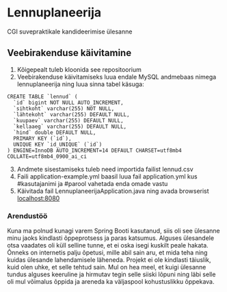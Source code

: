 # Lennuplaneerija
CGI suvepraktikale kandideerimise ülesanne

## Veebirakenduse käivitamine
1. Kõigepealt tuleb kloonida see repositoorium
2. Veebirakenduse käivitamiseks luua endale MySQL andmebaas nimega lennuplaneerija ning luua sinna tabel käsuga:
```
CREATE TABLE `lennud` (
  `id` bigint NOT NULL AUTO_INCREMENT,
  `sihtkoht` varchar(255) NOT NULL,
  `lähtekoht` varchar(255) DEFAULT NULL,
  `kuupaev` varchar(255) DEFAULT NULL,
  `kellaaeg` varchar(255) DEFAULT NULL,
  `hind` double DEFAULT NULL,
  PRIMARY KEY (`id`),
  UNIQUE KEY `id_UNIQUE` (`id`)
) ENGINE=InnoDB AUTO_INCREMENT=14 DEFAULT CHARSET=utf8mb4 COLLATE=utf8mb4_0900_ai_ci
```
3. Andmete sisestamiseks tuleb need importida failist lennud.csv
4. Faili application-example.yml baasil luua fail application.yml kus #kasutajanimi ja #parool vahetada enda omade vastu
5. Käivitada fail LennuplaneerijaApplication.java ning avada browserist [localhost:8080](http://localhost:8080/)

### Arendustöö

Kuna ma polnud kunagi varem Spring Booti kasutanud, siis oli see ülesanne minu jaoks kindlasti õppeprotsess ja paras katsumus. Alguses ülesandele otsa vaadates oli küll selline tunne, et ei oska isegi kuskilt peale hakata. Õnneks on internetis palju õpetusi, mille abil sain aru, et mida teha ning kuidas ülesande lahendamisele läheneda. Projekt ei ole kindlasti täiuslik, kuid olen uhke, et selle tehtud sain. Mul on hea meel, et kuigi ülesanne tundus alguses keeruline ja hirmutav tegin selle siiski lõpuni ning läbi selle oli mul võimalus õppida ja areneda ka väljaspool kohustuslikku õppekava.
